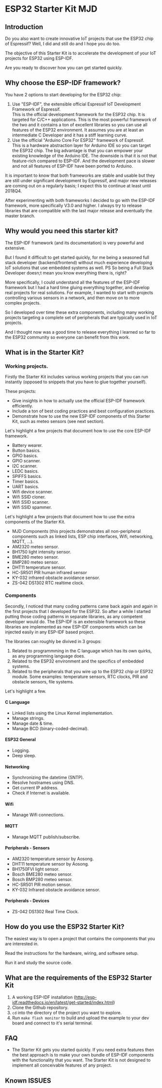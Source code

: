 # ESP32 Starter Kit MJD
## Introduction
Do you also want to create innovative IoT projects that use the ESP32 chip of Espressif? Well, I did and still do and I hope you do too.

The objective of this Starter Kit is to accelerate the development of your IoT projects for ESP32 using ESP-IDF.

Are you ready to discover how you can get started quickly.

## Why choose the ESP-IDF framework?
You have 2 options to start developing for the ESP32 chip:
1. Use "ESP-IDF", the extensible official Espressif IoT Development Framework of Espressif. \
This is the official development framework for the ESP32 chip. It is targeted for C/C++ applications. This is the most powerful framework of the two and it contains a ton of excellent libraries so you can use all features of the ESP32 environment. It assumes you are at least an intermediate C Developer and it has a stiff learning curve.
2. Use the official "Arduino Core For ESP32" framework of Espressif.\
This is a hardware abstraction layer for Arduino IDE so you can target the ESP32 chip. The big advantage is that you can empower your existing knowledge of the Arduino IDE. The downside is that it is not that feature-rich compared to ESP-IDF. And the development pace is slower and not all features of ESP-IDF have been ported to Arduino.

It is important to know that both frameworks are stable and usable but they are still under significant development by Espressif, and major new releases are coming out on a regularly basis; I expect this to continue at least until 2018Q4.

After experimenting with both frameworks I decided to go with the ESP-IDF framework, more specifically V3.0 and higher. I always try to release libraries that are compatible with the last major release and eventually the master branch.

## Why would you need this starter kit?
The ESP-IDF framework (and its documentation) is very powerful and extensive.

But I found it difficult to get started quickly, for me being a seasoned full stack developer (backend/frontend) without much experience developing IoT solutions that use embedded systems as well. PS So being a Full Stack Developer doesn;t mean you know everything there is, right?

More specifically, I could understand all the features of the ESP-IDF framework but I had a hard time gluing everything together, and develop real projects for real solutions. For example, I wanted to start with projects controlling various sensors in a network, and then move on to more complex projects.

So I developed over time these extra components, including many working projects targeting a complete set of peripherals that are typically used in IoT projects.

And I thought now was a good time to release everything I learned so far to the ESP32 community so everyone can benefit from this work.

## What is in the Starter Kit?
### Working projects.
Firstly the Starter Kit includes various working projects that you can run instantly (opposed to snippets that you have to glue together yourself).

These projects:
- Give insights in how to actually use the official ESP-IDF framework efficiently.
- Include a ton of best coding practices and best configuration practices.
- Demonstrate how to use the new ESP-IDF components of this Starter Kit, such as meteo sensors (see next section).

Let's highlight a few projects that document how to use the core ESP-IDF framework.
- Battery wearer.
- Button basics.
- GPIO basics.
- GPIO scanner.
- I2C scanner.
- LEDC basics.
- SPIFFS basics.
- Timer basics.
- UART basics.
- Wifi device scanner.
- Wifi SSID cloner.
- Wifi SSID scanner.
- Wifi SSID spammer.

Let's highlight a few projects that document how to use the extra components of the Starter Kit.
- MJD Components (this projects demonstrates all non-peripheral components such as linked lists, ESP chip interfaces, Wifi, networking, MQTT, ...).
- AM2320 meteo sensor.
- BH1750 light intensity sensor.
- BME280 meteo sensor.
- BMP280 meteo sensor.
- DHT11 temperature sensor.
- HC-SR501 PIR human infrared sensor
- KY-032 infrared obstacle avoidance sensor.
- ZS-042 DS1302 RTC realtime clock.

### Components
Secondly, I noticed that many coding patterns came back again and again in the first projects that I developed for the ESP32. So after a while I started putting those coding patterns in separate libraries, as any competent developer would do. The ESP-IDF is an extensible framework so these libraries are implemented as new ESP-IDF components which can be injected easily in any ESP-IDF based project.

The libraries can roughly be divived in 3 groups:
1. Related to programmming in the C language which has its own quirks, as any programming language does.
2. Related to the ESP32 environment and the specifics of embedded systems.
3. Related to the peripherals that you wire up to the ESP32 chip or ESP32 module. Some examples: temperature sensors, RTC clocks, PIR and obstacle sensors, file systems.

Let's highlight a few.
 
#### C Language
- Linked lists using the Linux Kernel implementation.
- Manage strings.
- Manage date & time.
- Manage BCD (binary-coded-decimal).

#### ESP32 General
- Logging.
- Deep sleep.

#### Networking
- Synchronizing the datetime (SNTP).
- Resolve hostnames using DNS.
- Get current IP address.
- Check if Internet is available.

#### Wifi
- Manage Wifi connections.

#### MQTT
- Manage MQTT publish/subscribe.

#### Peripherals - Sensors
- AM2320 temperature sensor by Aosong.
- DHT11 temperature sensor by Aosong.
- BH1750FVI light sensor.
- Bosch BME280 meteo sensor.
- Bosch BMP280 meteo sensor.
- HC-SR501 PIR motion sensor.
- KY-032 Infrared obstacle avoidance sensor.

#### Peripherals - Devices
- ZS-042 DS1302 Real Time Clock.

## How do you use the ESP32 Starter Kit?
The easiest way is to open a project that contains the components that you are interested in.

Read the instructions for the hardware, wiring, and software setup.

Run it and study the source code.

## What are the requirements of the ESP32 Starter Kit
1. A working ESP-IDF installation (http://esp-idf.readthedocs.io/en/latest/get-started/index.html)
2. Clone the Github repository.
3. `cd` into the directory of the project you want to explore.
4. Run `make flash monitor` to build and upload the example to your dev board and connect to it's serial terminal.

## FAQ
- The Starter Kit gets you started quickly. If you need extra features then the best approach is to make your own bundle of ESP-IDF components with the functionality that you want. The Starter Kit is not designed to implement all conceivable features of any project.

## Known ISSUES

